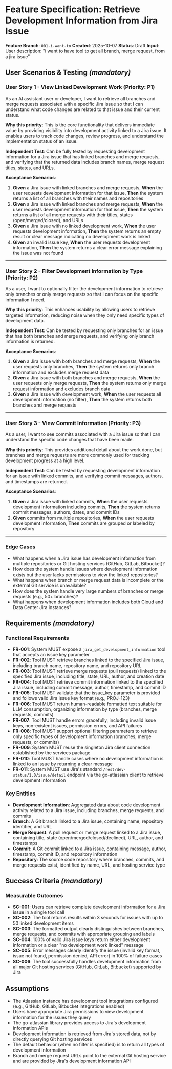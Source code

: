 # Feature Specification: Retrieve Development Information from Jira Issue

**Feature Branch**: `001-i-want-to`
**Created**: 2025-10-07
**Status**: Draft
**Input**: User description: "i want to have tool to get all branch, merge request, from a jira issue"

## User Scenarios & Testing *(mandatory)*

### User Story 1 - View Linked Development Work (Priority: P1)

As an AI assistant user or developer, I want to retrieve all branches and merge requests associated with a specific Jira issue so that I can understand what code changes are related to that issue and their current status.

**Why this priority**: This is the core functionality that delivers immediate value by providing visibility into development activity linked to a Jira issue. It enables users to track code changes, review progress, and understand the implementation status of an issue.

**Independent Test**: Can be fully tested by requesting development information for a Jira issue that has linked branches and merge requests, and verifying that the returned data includes branch names, merge request titles, states, and URLs.

**Acceptance Scenarios**:

1. **Given** a Jira issue with linked branches and merge requests, **When** the user requests development information for that issue, **Then** the system returns a list of all branches with their names and repositories
2. **Given** a Jira issue with linked branches and merge requests, **When** the user requests development information for that issue, **Then** the system returns a list of all merge requests with their titles, states (open/merged/closed), and URLs
3. **Given** a Jira issue with no linked development work, **When** the user requests development information, **Then** the system returns an empty result or clear message indicating no development work is linked
4. **Given** an invalid issue key, **When** the user requests development information, **Then** the system returns a clear error message explaining the issue was not found

---

### User Story 2 - Filter Development Information by Type (Priority: P2)

As a user, I want to optionally filter the development information to retrieve only branches or only merge requests so that I can focus on the specific information I need.

**Why this priority**: This enhances usability by allowing users to retrieve targeted information, reducing noise when they only need specific types of development data.

**Independent Test**: Can be tested by requesting only branches for an issue that has both branches and merge requests, and verifying only branch information is returned.

**Acceptance Scenarios**:

1. **Given** a Jira issue with both branches and merge requests, **When** the user requests only branches, **Then** the system returns only branch information and excludes merge request data
2. **Given** a Jira issue with both branches and merge requests, **When** the user requests only merge requests, **Then** the system returns only merge request information and excludes branch data
3. **Given** a Jira issue with development work, **When** the user requests all development information (no filter), **Then** the system returns both branches and merge requests

---

### User Story 3 - View Commit Information (Priority: P3)

As a user, I want to see commits associated with a Jira issue so that I can understand the specific code changes that have been made.

**Why this priority**: This provides additional detail about the work done, but branches and merge requests are more commonly used for tracking development progress at a high level.

**Independent Test**: Can be tested by requesting development information for an issue with linked commits, and verifying commit messages, authors, and timestamps are returned.

**Acceptance Scenarios**:

1. **Given** a Jira issue with linked commits, **When** the user requests development information including commits, **Then** the system returns commit messages, authors, dates, and commit IDs
2. **Given** commits from multiple repositories, **When** the user requests development information, **Then** commits are grouped or labeled by repository

---

### Edge Cases

- What happens when a Jira issue has development information from multiple repositories or Git hosting services (GitHub, GitLab, Bitbucket)?
- How does the system handle issues where development information exists but the user lacks permissions to view the linked repositories?
- What happens when branch or merge request data is incomplete or the external Git service is unavailable?
- How does the system handle very large numbers of branches or merge requests (e.g., 50+ branches)?
- What happens when development information includes both Cloud and Data Center Jira instances?

## Requirements *(mandatory)*

### Functional Requirements

- **FR-001**: System MUST expose a `jira_get_development_information` tool that accepts an issue key parameter
- **FR-002**: Tool MUST retrieve branches linked to the specified Jira issue, including branch name, repository name, and repository URL
- **FR-003**: Tool MUST retrieve merge requests (pull requests) linked to the specified Jira issue, including title, state, URL, author, and creation date
- **FR-004**: Tool MUST retrieve commit information linked to the specified Jira issue, including commit message, author, timestamp, and commit ID
- **FR-005**: Tool MUST validate that the issue_key parameter is provided and follows valid Jira issue key format (e.g., PROJ-123)
- **FR-006**: Tool MUST return human-readable formatted text suitable for LLM consumption, organizing information by type (branches, merge requests, commits)
- **FR-007**: Tool MUST handle errors gracefully, including invalid issue keys, non-existent issues, permission errors, and API failures
- **FR-008**: Tool MUST support optional filtering parameters to retrieve only specific types of development information (branches, merge requests, or commits)
- **FR-009**: System MUST reuse the singleton Jira client connection established by the services package
- **FR-010**: Tool MUST handle cases where no development information is linked to an issue by returning a clear message
- **FR-011**: System MUST use Jira's standard `/rest/dev-status/1.0/issue/detail` endpoint via the go-atlassian client to retrieve development information

### Key Entities

- **Development Information**: Aggregated data about code development activity related to a Jira issue, including branches, merge requests, and commits
- **Branch**: A Git branch linked to a Jira issue, containing name, repository identifier, and URL
- **Merge Request**: A pull request or merge request linked to a Jira issue, containing title, state (open/merged/closed/declined), URL, author, and timestamps
- **Commit**: A Git commit linked to a Jira issue, containing message, author, timestamp, commit ID, and repository information
- **Repository**: The source code repository where branches, commits, and merge requests exist, identified by name, URL, and hosting service type

## Success Criteria *(mandatory)*

### Measurable Outcomes

- **SC-001**: Users can retrieve complete development information for a Jira issue in a single tool call
- **SC-002**: The tool returns results within 3 seconds for issues with up to 50 linked development items
- **SC-003**: The formatted output clearly distinguishes between branches, merge requests, and commits with appropriate grouping and labels
- **SC-004**: 100% of valid Jira issue keys return either development information or a clear "no development work linked" message
- **SC-005**: Error messages clearly identify the issue (invalid key format, issue not found, permission denied, API error) in 100% of failure cases
- **SC-006**: The tool successfully handles development information from all major Git hosting services (GitHub, GitLab, Bitbucket) supported by Jira

## Assumptions

- The Atlassian instance has development tool integrations configured (e.g., GitHub, GitLab, Bitbucket integrations enabled)
- Users have appropriate Jira permissions to view development information for the issues they query
- The go-atlassian library provides access to Jira's development information APIs
- Development information is retrieved from Jira's stored data, not by directly querying Git hosting services
- The default behavior (when no filter is specified) is to return all types of development information
- Branch and merge request URLs point to the external Git hosting service and are provided by Jira's development information API
